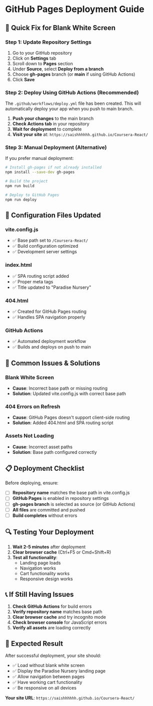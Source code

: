 # GitHub Pages Deployment Guide

## 🚀 **Quick Fix for Blank White Screen**

### **Step 1: Update Repository Settings**

1. Go to your GitHub repository
2. Click on **Settings** tab
3. Scroll down to **Pages** section
4. Under **Source**, select **Deploy from a branch**
5. Choose **gh-pages** branch (or **main** if using GitHub Actions)
6. Click **Save**

### **Step 2: Deploy Using GitHub Actions (Recommended)**

The `.github/workflows/deploy.yml` file has been created. This will automatically deploy your app when you push to main branch.

1. **Push your changes** to the main branch
2. **Check Actions tab** in your repository
3. **Wait for deployment** to complete
4. **Visit your site** at: `https://saishhhhhh.github.io/Coursera-React/`

### **Step 3: Manual Deployment (Alternative)**

If you prefer manual deployment:

```bash
# Install gh-pages if not already installed
npm install --save-dev gh-pages

# Build the project
npm run build

# Deploy to GitHub Pages
npm run deploy
```

## 🔧 **Configuration Files Updated**

### **vite.config.js**
- ✅ Base path set to `/Coursera-React/`
- ✅ Build configuration optimized
- ✅ Development server settings

### **index.html**
- ✅ SPA routing script added
- ✅ Proper meta tags
- ✅ Title updated to "Paradise Nursery"

### **404.html**
- ✅ Created for GitHub Pages routing
- ✅ Handles SPA navigation properly

### **GitHub Actions**
- ✅ Automated deployment workflow
- ✅ Builds and deploys on push to main

## 🐛 **Common Issues & Solutions**

### **Blank White Screen**
- **Cause**: Incorrect base path or missing routing
- **Solution**: Updated vite.config.js with correct base path

### **404 Errors on Refresh**
- **Cause**: GitHub Pages doesn't support client-side routing
- **Solution**: Added 404.html and SPA routing script

### **Assets Not Loading**
- **Cause**: Incorrect asset paths
- **Solution**: Base path configured correctly

## 📋 **Deployment Checklist**

Before deploying, ensure:

- [ ] **Repository name** matches the base path in vite.config.js
- [ ] **GitHub Pages** is enabled in repository settings
- [ ] **gh-pages branch** is selected as source (or GitHub Actions)
- [ ] **All files** are committed and pushed
- [ ] **Build completes** without errors

## 🔍 **Testing Your Deployment**

1. **Wait 2-5 minutes** after deployment
2. **Clear browser cache** (Ctrl+F5 or Cmd+Shift+R)
3. **Test all functionality**:
   - Landing page loads
   - Navigation works
   - Cart functionality works
   - Responsive design works

## 📞 **If Still Having Issues**

1. **Check GitHub Actions** for build errors
2. **Verify repository name** matches base path
3. **Clear browser cache** and try incognito mode
4. **Check browser console** for JavaScript errors
5. **Verify all assets** are loading correctly

## 🎯 **Expected Result**

After successful deployment, your site should:
- ✅ Load without blank white screen
- ✅ Display the Paradise Nursery landing page
- ✅ Allow navigation between pages
- ✅ Have working cart functionality
- ✅ Be responsive on all devices

**Your site URL**: `https://saishhhhhh.github.io/Coursera-React/` 